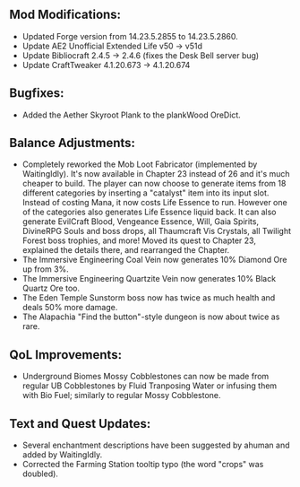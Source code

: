 
## Mod Modifications:

- Updated Forge version from 14.23.5.2855 to 14.23.5.2860.
- Update AE2 Unofficial Extended Life v50 -> v51d
- Update Bibliocraft 2.4.5 -> 2.4.6 (fixes the Desk Bell server bug)
- Update CraftTweaker 4.1.20.673 -> 4.1.20.674

## Bugfixes:

- Added the Aether Skyroot Plank to the plankWood OreDict.

## Balance Adjustments:

- Completely reworked the Mob Loot Fabricator (implemented by WaitingIdly). It's now available in Chapter 23 instead of 26 and it's much cheaper to build. The player can now choose to generate items from 18 different categories by inserting a "catalyst" item into its input slot. Instead of costing Mana, it now costs Life Essence to run. However one of the categories also generates Life Essence liquid back. It can also generate EvilCraft Blood, Vengeance Essence, Will, Gaia Spirits, DivineRPG Souls and boss drops, all Thaumcraft Vis Crystals, all Twilight Forest boss trophies, and more! Moved its quest to Chapter 23, explained the details there, and rearranged the Chapter.
- The Immersive Engineering Coal Vein now generates 10% Diamond Ore up from 3%.
- The Immersive Engineering Quartzite Vein now generates 10% Black Quartz Ore too.
- The Eden Temple Sunstorm boss now has twice as much health and deals 50% more damage.
- The Alapachia "Find the button"-style dungeon is now about twice as rare.

## QoL Improvements:

- Underground Biomes Mossy Cobblestones can now be made from regular UB Cobblestones by Fluid Tranposing Water or infusing them with Bio Fuel; similarly to regular Mossy Cobblestone.

## Text and Quest Updates:

- Several enchantment descriptions have been suggested by ahuman and added by WaitingIdly.
- Corrected the Farming Station tooltip typo (the word "crops" was doubled).
